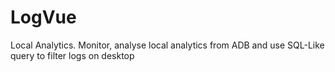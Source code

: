 # LogVue
Local Analytics. Monitor, analyse local analytics from ADB and use SQL-Like query to filter logs on desktop
